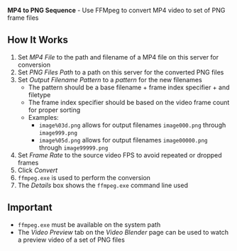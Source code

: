 **MP4 to PNG Sequence** - Use FFMpeg to convert MP4 video to set of PNG frame files

## How It Works
1. Set _MP4 File_ to the path and filename of a MP4 file on this server for conversion
1. Set _PNG Files Path_ to a path on this server for the converted PNG files
1. Set _Output Filename Pattern_ to a _pattern_ for the new filenames
    - The pattern should be a base filename + frame index specifier + and filetype
    - The frame index specifier should be based on the video frame count for proper sorting
    - Examples:
        - `image%03d.png` allows for output filenames `image000.png` through `image999.png`
        - `image%05d.png` allows for output filenames `image00000.png` through `image99999.png`
1. Set _Frame Rate_ to the source video FPS to avoid repeated or dropped frames
1. Click _Convert_
1. `ffmpeg.exe` is used to perform the conversion
1. The _Details_ box shows the `ffmpeg.exe` command line used

## Important
- `ffmpeg.exe` must be available on the system path
- The _Video Preview_ tab on the _Video Blender_ page can be used to watch a preview video of a set of PNG files
